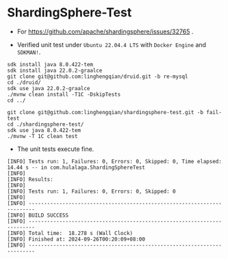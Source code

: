# ShardingSphere-Test

- For https://github.com/apache/shardingsphere/issues/32765 .

- Verified unit test under `Ubuntu 22.04.4 LTS` with `Docker Engine` and `SDKMAN!`.

```shell
sdk install java 8.0.422-tem
sdk install java 22.0.2-graalce
git clone git@github.com:linghengqian/druid.git -b re-mysql
cd ./druid/
sdk use java 22.0.2-graalce
./mvnw clean install -T1C -DskipTests
cd ../

git clone git@github.com:linghengqian/shardingsphere-test.git -b fail-test
cd ./shardingsphere-test/
sdk use java 8.0.422-tem
./mvnw -T 1C clean test
```

- The unit tests execute fine.

```shell
[INFO] Tests run: 1, Failures: 0, Errors: 0, Skipped: 0, Time elapsed: 14.44 s -- in com.hulalaga.ShardingSphereTest
[INFO] 
[INFO] Results:
[INFO] 
[INFO] Tests run: 1, Failures: 0, Errors: 0, Skipped: 0
[INFO] 
[INFO] ------------------------------------------------------------------------
[INFO] BUILD SUCCESS
[INFO] ------------------------------------------------------------------------
[INFO] Total time:  18.278 s (Wall Clock)
[INFO] Finished at: 2024-09-26T00:20:09+08:00
[INFO] ------------------------------------------------------------------------
```
